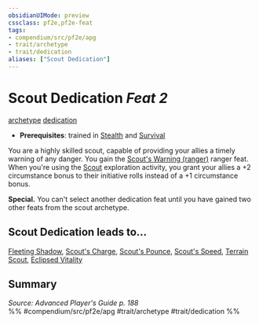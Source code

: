 ```yaml
---
obsidianUIMode: preview
cssclass: pf2e,pf2e-feat
tags:
- compendium/src/pf2e/apg
- trait/archetype
- trait/dedication
aliases: ["Scout Dedication"]
---
```

# Scout Dedication  *Feat 2*  
[archetype](/rules/traits/archetype.md)  [dedication](/rules/traits/dedication.md)  

- **Prerequisites**: trained in [Stealth](/compendium/skills.md#Stealth) and [Survival](/compendium/skills.md#Survival)

You are a highly skilled scout, capable of providing your allies a timely warning of any danger. You gain the [Scout's Warning (ranger)](/compendium/feats/scouts-warning-ranger.md) ranger feat. When you're using the [Scout](/rules/actions/scout.md) exploration activity, you grant your allies a +2 circumstance bonus to their initiative rolls instead of a +1 circumstance bonus.

**Special.** You can't select another dedication feat until you have gained two other feats from the scout archetype.

## Scout Dedication leads to...

[Fleeting Shadow](/compendium/feats/fleeting-shadow-apg.md), [Scout's Charge](/compendium/feats/scouts-charge-apg.md), [Scout's Pounce](/compendium/feats/scouts-pounce-apg.md), [Scout's Speed](/compendium/feats/scouts-speed-apg.md), [Terrain Scout](/compendium/feats/terrain-scout-apg.md), [Eclipsed Vitality](/compendium/feats/eclipsed-vitality-lokl.md)

## Summary

*Source: Advanced Player's Guide p. 188*  
%% #compendium/src/pf2e/apg #trait/archetype #trait/dedication %%